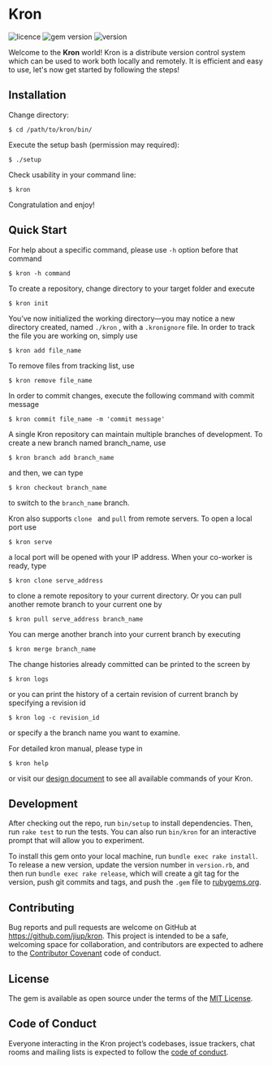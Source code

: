 # Kron

![licence](https://img.shields.io/dub/l/vibe-d.svg) ![gem version](https://img.shields.io/badge/gem-2.1.0-green.svg) ![version](https://img.shields.io/badge/version-0.2.1-green.svg)

Welcome to the **Kron** world! Kron is a distribute version control system which can be used to work both locally and remotely. It is efficient and easy to use, let's now get started by following the steps!

## Installation

Change directory:

    $ cd /path/to/kron/bin/

Execute the setup bash (permission may required):

    $ ./setup

Check usability in your command line:

    $ kron

Congratulation and enjoy!


## Quick Start

For help about a specific command, please use `-h` option before that command

```
$ kron -h command
```

To create a repository, change directory to your target folder and execute

```
$ kron init
```

You’ve now initialized the working directory—you may notice a new directory created, named `./kron` , with  a `.kronignore` file. In order to track the file you are working on, simply use

```
$ kron add file_name
```

To remove files from tracking list, use

```
$ kron remove file_name
```

In order to commit changes, execute the following command with commit message

```
$ kron commit file_name -m 'commit message'
```

A single Kron repository can maintain multiple branches of development. To create a new branch named branch_name, use

```
$ kron branch add branch_name
```

and then, we can type

```
$ kron checkout branch_name
```

to switch to the `branch_name` branch. 

Kron also supports `clone ` and `pull` from remote servers. To open a local port use

```
$ kron serve
```

a local port will be opened with your IP address. When your co-worker is ready,  type

```
$ kron clone serve_address 
```

to clone a remote repository to your current directory. Or you can pull another remote branch to your current one by

```
$ kron pull serve_address branch_name
```

You can merge another branch into your current branch by executing

```
$ kron merge branch_name
```

The change histories already committed can be printed to the screen by

```
$ kron logs
```

or you can print the history of a certain revision of current branch by specifying a revision id

```
$ kron log -c revision_id
```

or specify a the branch name you want to examine.

For detailed kron manual, please type in

```
$ kron help
```

or visit our [design document](https://github.com/jiup/kron/blob/master/DESIGNDOC.md) to see all available commands of your Kron.



## Development

After checking out the repo, run `bin/setup` to install dependencies. Then, run `rake test` to run the tests. You can also run `bin/kron` for an interactive prompt that will allow you to experiment.

To install this gem onto your local machine, run `bundle exec rake install`. To release a new version, update the version number in `version.rb`, and then run `bundle exec rake release`, which will create a git tag for the version, push git commits and tags, and push the `.gem` file to [rubygems.org](https://rubygems.org).



## Contributing

Bug reports and pull requests are welcome on GitHub at https://github.com/jiup/kron. This project is intended to be a safe, welcoming space for collaboration, and contributors are expected to adhere to the [Contributor Covenant](http://contributor-covenant.org) code of conduct.



## License

The gem is available as open source under the terms of the [MIT License](https://opensource.org/licenses/MIT).



## Code of Conduct

Everyone interacting in the Kron project’s codebases, issue trackers, chat rooms and mailing lists is expected to follow the [code of conduct](https://github.com/jiup/kron/blob/master/CODE_OF_CONDUCT.md).
